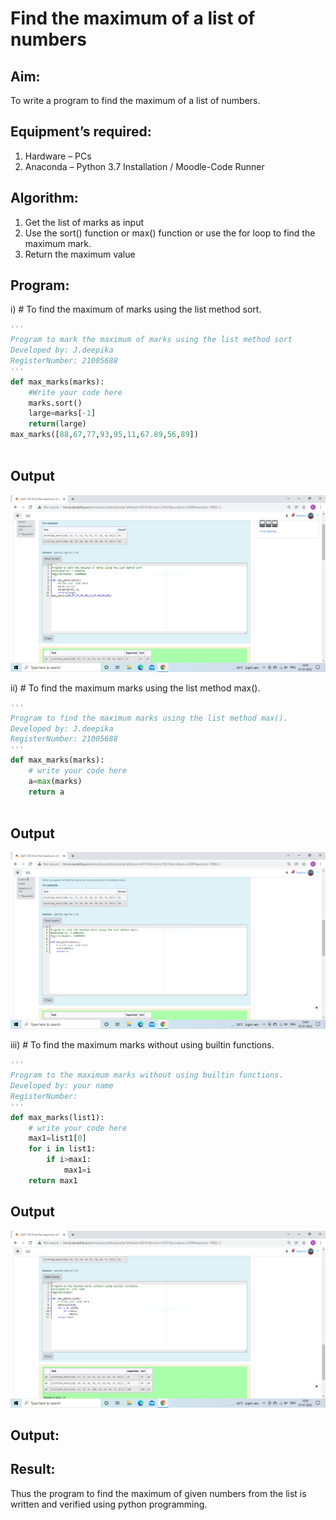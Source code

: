 # Find the maximum of a list of numbers
## Aim:
To write a program to find the maximum of a list of numbers.
## Equipment’s required:
1.	Hardware – PCs
2.	Anaconda – Python 3.7 Installation / Moodle-Code Runner
## Algorithm:
1.	Get the list of marks as input
2.	Use the sort() function or max() function or use the for loop to find the maximum mark.
3.	Return the maximum value
## Program:

i)	# To find the maximum of marks using the list method sort.
```Python
''' 
Program to mark the maximum of marks using the list method sort
Developed by: J.deepika
RegisterNumber: 21005688
'''
def max_marks(marks):
    #Write your code here
    marks.sort()
    large=marks[-1]
    return(large)
max_marks([88,67,77,93,95,11,67.89,56,89])    



```
## Output
![output](.//p1.PNG)


ii)	# To find the maximum marks using the list method max().
```Python
''' 
Program to find the maximum marks using the list method max().
Developed by: J.deepika
RegisterNumber: 21005688
'''
def max_marks(marks):
    # write your code here
    a=max(marks)
    return a



```
## Output
![output](.//p2.PNG)


iii) # To find the maximum marks without using builtin functions.
```Python
''' 
Program to the maximum marks without using builtin functions.
Developed by: your name
RegisterNumber: 
'''
def max_marks(list1):
    # write your code here
    max1=list1[0]
    for i in list1:
        if i>max1:
            max1=i
    return max1    


```
## Output
![output](.//p3.PNG)


## Output:

## Result:
Thus the program to find the maximum of given numbers from the list is written and verified using python programming.